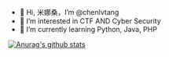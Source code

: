 - 👋 Hi, 米娜桑，I’m @chenlvtang
- 👀 I’m interested in CTF AND Cyber Security 
- 🌱 I’m currently learning Python, Java, PHP


[![Anurag's github stats](https://github-readme-stats.vercel.app/api?username=chenlvtang)](https://github.com/chenlvtang/github-readme-stats)
